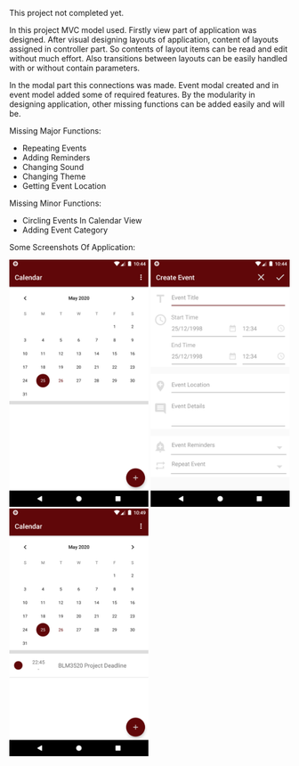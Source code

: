 This project not completed yet.

In this project MVC model used. Firstly view part of application was designed. After visual designing layouts of application, content of layouts assigned in controller part. So contents of layout items can be read and edit without much effort. Also transitions between layouts can be easily handled with or without contain parameters.

In the modal part this connections was made. Event modal created and in event model added some of required features. By the modularity in designing application, other missing functions can be added easily and will be.

Missing Major Functions:
- Repeating Events
- Adding Reminders
- Changing Sound
- Changing Theme
- Getting Event Location

Missing Minor Functions:
- Circling Events In Calendar View
- Adding Event Category



Some Screenshots Of Application:

<img src="first.png" width="250"> <img src="second.png" width="250"> <img src="third.png" width="250">
